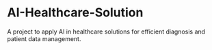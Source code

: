 # AI-Healthcare-Solution
A project to apply AI in healthcare solutions for efficient diagnosis and patient data management.

